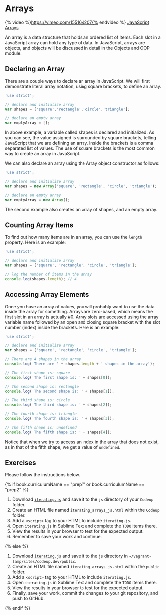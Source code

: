 # Arrays

{% video %}https://vimeo.com/155164207{% endvideo %}
[JavaScript Arrays](https://vimeo.com/155164207/b8c4706740)

An array is a data structure that holds an ordered list of items. Each slot in a JavaScript array can hold any type of data. In JavaScript, arrays are objects, and objects will be discussed in detail in the Objects and OOP module.

## Declaring an Array

There are a couple ways to declare an array in JavaScript. We will first demonstrate literal array notation, using square brackets, to define an array.

```js
'use strict';

// declare and initialize array
var shapes = ['square','rectangle','circle','triangle'];

// declare an empty array
var emptyArray = [];
```

In above example, a variable called shapes is declared and initialized. As you can see, the value assigned is surrounded by square brackets, telling JavaScript that we are defining an array. Inside the brackets is a comma separated list of values. The use of square brackets is the most common way to create an array in JavaScript.

We can also declare an array using the Array object constructor as follows:

```js
'use strict';

// declare and initialize array
var shapes = new Array('square', 'rectangle', 'circle', 'triangle');

// declare an empty array
var emptyArray = new Array();
```

The second example also creates an array of shapes, and an empty array.

## Counting Array Items

To find out how many items are in an array, you can use the `length` property. Here is an example:

```js
'use strict';

// declare and initialize array
var shapes = ['square', 'rectangle', 'circle', 'triangle'];

// log the number of items in the array
console.log(shapes.length); // 4
```

## Accessing Array Elements

Once you have an array of values, you will probably want to use the data inside the array for something. Arrays are zero-based, which means the first slot in an array is actually #0. Array slots are accessed using the array variable name followed by an open and closing square bracket with the slot number (index) inside the brackets. Here is an example:

```js
'use strict';

// declare and initialize array
var shapes = ['square', 'rectangle', 'circle', 'triangle'];

// There are 4 shapes in the array
console.log('There are ' + shapes.length + ' shapes in the array');

// The first shape is: square
console.log('The first shape is: ' + shapes[0]);

// The second shape is: rectangle
console.log('The second shape is: ' + shapes[1]);

// The third shape is: circle
console.log('The third shape is: ' + shapes[2]);

// The fourth shape is: triangle
console.log('The fourth shape is: ' + shapes[3]);

// The fifth shape is: undefined
console.log('The fifth shape is: ' + shapes[4]);
```

Notice that when we try to access an index in the array that does not exist, as in that of the fifth shape, we get a value of `undefined`.

## Exercises

Please follow the instructions below.

{% if book.curriculumName == "prep1" or book.curriculumName == "prep2" %}

1. Download [`iterating.js`](../../examples/javascript/iterating.js) and save it to the `js` directory of your `Codeup` folder.
1. Create an HTML file named `iterating_arrays_js.html` within the `Codeup` folder.
1. Add a `<script>` tag to your HTML to include `iterating.js`.
1. Open `iterating.js` in Sublime Text and complete the `TODO` items there.
1. View the results in your browser to test for the expected output.
1. Remember to save your work and continue.

{% else %}

1. Download [`iterating.js`](../../examples/javascript/iterating.js) and save it to the `js` directory in `~/vagrant-lamp/sites/codeup.dev/public`.
1. Create an HTML file named `iterating_arrays_js.html` within the `public` folder.
1. Add a `<script>` tag to your HTML to include `iterating.js`.
1. Open `iterating.js` in Sublime Text and complete the `TODO` items there.
1. View the results in your browser to test for the expected output.
1. Finally, save your work, commit the changes to your git repository, and push to GitHub.

{% endif %}
